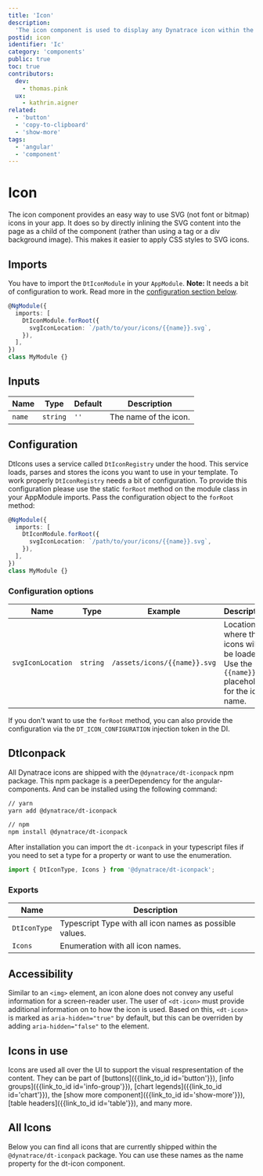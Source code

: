 ```yaml
---
title: 'Icon'
description:
  'The icon component is used to display any Dynatrace icon within the UI.'
postid: icon
identifier: 'Ic'
category: 'components'
public: true
toc: true
contributors:
  dev:
    - thomas.pink
  ux:
    - kathrin.aigner
related:
  - 'button'
  - 'copy-to-clipboard'
  - 'show-more'
tags:
  - 'angular'
  - 'component'
---
```


# Icon

The icon component provides an easy way to use SVG (not font or bitmap) icons in
your app. It does so by directly inlining the SVG content into the page as a
child of the component (rather than using a tag or a div background image). This
makes it easier to apply CSS styles to SVG icons.

<docs-source-example example="IconDefaultExample"></docs-source-example>

## Imports

You have to import the `DtIconModule` in your `AppModule`. **Note:** It needs a
bit of configuration to work. Read more in the
[configuration section below](#configuration).

```typescript
@NgModule({
  imports: [
    DtIconModule.forRoot({
      svgIconLocation: `/path/to/your/icons/{{name}}.svg`,
    }),
  ],
})
class MyModule {}
```

## Inputs

| Name   | Type     | Default | Description           |
| ------ | -------- | ------- | --------------------- |
| `name` | `string` | `''`    | The name of the icon. |

## Configuration

DtIcons uses a service called `DtIconRegistry` under the hood. This service
loads, parses and stores the icons you want to use in your template. To work
properly `DtIconRegistry` needs a bit of configuration. To provide this
configuration please use the static `forRoot` method on the module class in your
AppModule imports. Pass the configuration object to the `forRoot` method:

```typescript
@NgModule({
  imports: [
    DtIconModule.forRoot({
      svgIconLocation: `/path/to/your/icons/{{name}}.svg`,
    }),
  ],
})
class MyModule {}
```

### Configuration options

| Name              | Type     | Example                      | Description                                                                                |
| ----------------- | -------- | ---------------------------- | ------------------------------------------------------------------------------------------ |
| `svgIconLocation` | `string` | `/assets/icons/{{name}}.svg` | Location where the icons will be loaded. Use the `{{name}}` placeholder for the icon name. |

If you don't want to use the `forRoot` method, you can also provide the
configuration via the `DT_ICON_CONFIGURATION` injection token in the DI.

## DtIconpack

All Dynatrace icons are shipped with the `@dynatrace/dt-iconpack` npm package.
This npm package is a peerDependency for the angular-components. And can be
installed using the following command:

```bash
// yarn
yarn add @dynatrace/dt-iconpack

// npm
npm install @dynatrace/dt-iconpack
```

After installation you can import the `dt-iconpack` in your typescript files if
you need to set a type for a property or want to use the enumeration.

```typescript
import { DtIconType, Icons } from '@dynatrace/dt-iconpack';
```

### Exports

| Name         | Description                                             |
| ------------ | ------------------------------------------------------- |
| `DtIconType` | Typescript Type with all icon names as possible values. |
| `Icons`      | Enumeration with all icon names.                        |

## Accessibility

Similar to an `<img>` element, an icon alone does not convey any useful
information for a screen-reader user. The user of `<dt-icon>` must provide
additional information on to how the icon is used. Based on this, `<dt-icon>` is
marked as `aria-hidden="true"` by default, but this can be overriden by adding
`aria-hidden="false"` to the element.

## Icons in use

Icons are used all over the UI to support the visual respresentation of the
content. They can be part of [buttons]({{link_to_id id='button'}}), [info
groups]({{link_to_id id='info-group'}}), [chart
legends]({{link_to_id id='chart'}}), the [show more
component]({{link_to_id id='show-more'}}), [table
headers]({{link_to_id id='table'}}), and many more.

## All Icons

Below you can find all icons that are currently shipped within the
`@dynatrace/dt-iconpack` package. You can use these names as the name property
for the dt-icon component.

<docs-source-example example="IconAllExample" fullwidth="true"></docs-source-example>
